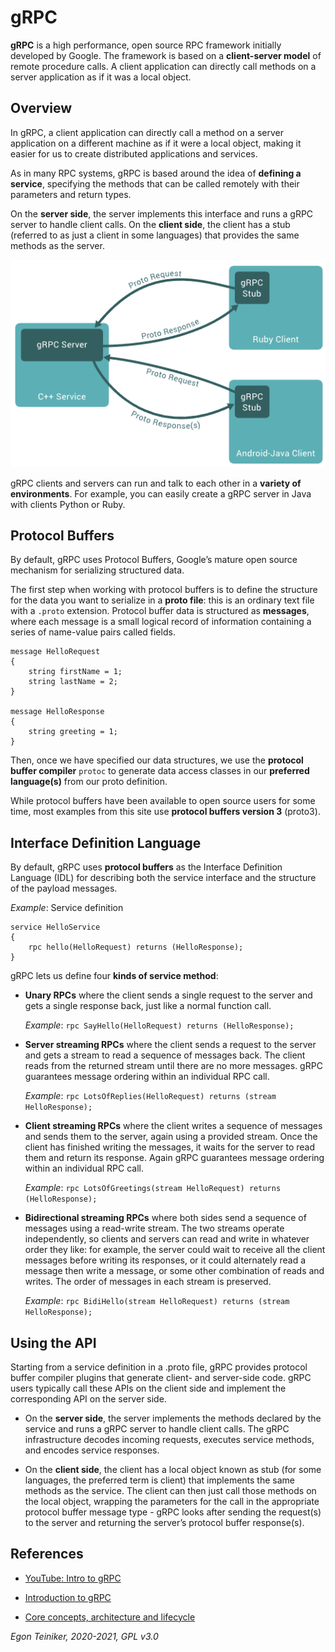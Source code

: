 # gRPC

**gRPC** is a high performance, open source RPC framework initially developed by Google.
The framework is based on a **client-server model** of remote procedure calls.
A client application can directly call methods on a server application as if it was a local object.


## Overview
In gRPC, a client application can directly call a method on a server application on a different machine as 
if it were a local object, making it easier for us to create distributed applications and services. 

As in many RPC systems, gRPC is based around the idea of **defining a service**, specifying the methods that 
can be called remotely with their parameters and return types. 

On the **server side**, the server implements this interface and runs a gRPC server to handle client calls. 
On the **client side**, the client has a stub (referred to as just a client in some languages) that provides 
the same methods as the server.

![gRPC Overview](figures/gRPC.png)

gRPC clients and servers can run and talk to each other in a **variety of environments**.
For example, you can easily create a gRPC server in Java with clients Python or Ruby.


## Protocol Buffers

By default, gRPC uses Protocol Buffers, Google’s mature open source mechanism for serializing structured data.

The first step when working with protocol buffers is to define the structure for the data you want to serialize 
in a **proto file**: this is an ordinary text file with a `.proto` extension. 
Protocol buffer data is structured as **messages**, where each message is a small logical record of information 
containing a series of name-value pairs called fields.

```
message HelloRequest
{
    string firstName = 1;
    string lastName = 2;
}

message HelloResponse
{
    string greeting = 1;
}
```

Then, once we have specified our data structures, we use the **protocol buffer compiler** `protoc` to generate 
data access classes in our **preferred language(s)** from our proto definition.

While protocol buffers have been available to open source users for some time, most examples from this site use 
**protocol buffers version 3** (proto3).


## Interface Definition Language 
By default, gRPC uses **protocol buffers** as the Interface Definition Language (IDL) for describing both the service 
interface and the structure of the payload messages.

_Example_: Service definition
```
service HelloService
{
    rpc hello(HelloRequest) returns (HelloResponse);
}
```

gRPC lets us define four **kinds of service method**:

* **Unary RPCs** where the client sends a single request to the server and gets a single response back, 
    just like a normal function call.

    _Example_: `rpc SayHello(HelloRequest) returns (HelloResponse);`

* **Server streaming RPCs** where the client sends a request to the server and gets a stream to read a sequence 
    of messages back. The client reads from the returned stream until there are no more messages. 
    gRPC guarantees message ordering within an individual RPC call.

    _Example_: `rpc LotsOfReplies(HelloRequest) returns (stream HelloResponse);`

* **Client streaming RPCs** where the client writes a sequence of messages and sends them to the server, 
    again using a provided stream. 
    Once the client has finished writing the messages, it waits for the server to read them and return its response. 
    Again gRPC guarantees message ordering within an individual RPC call.

    _Example_: `rpc LotsOfGreetings(stream HelloRequest) returns (HelloResponse);`

* **Bidirectional streaming RPCs** where both sides send a sequence of messages using a read-write stream. 
    The two streams operate independently, so clients and servers can read and write in whatever order they like: 
    for example, the server could wait to receive all the client messages before writing its responses, 
    or it could alternately read a message then write a message, or some other combination of reads and writes. 
    The order of messages in each stream is preserved.

    _Example_: `rpc BidiHello(stream HelloRequest) returns (stream HelloResponse);`


## Using the API

Starting from a service definition in a .proto file, gRPC provides protocol buffer compiler plugins that generate 
client- and server-side code. 
gRPC users typically call these APIs on the client side and implement the corresponding API on the server side.

* On the **server side**, the server implements the methods declared by the service and runs a gRPC server 
    to handle client calls. The gRPC infrastructure decodes incoming requests, executes service methods, 
    and encodes service responses.

* On the **client side**, the client has a local object known as stub (for some languages, the preferred term 
    is client) that implements the same methods as the service. 
    The client can then just call those methods on the local object, wrapping the parameters for the call in the 
    appropriate protocol buffer message type - gRPC looks after sending the request(s) to the server and 
    returning the server’s protocol buffer response(s).

## References
* [YouTube: Intro to gRPC](https://youtu.be/3Kkj6vAW5a4)

* [Introduction to gRPC](https://grpc.io/docs/what-is-grpc/introduction/)

* [Core concepts, architecture and lifecycle](https://grpc.io/docs/what-is-grpc/core-concepts/)


*Egon Teiniker, 2020-2021, GPL v3.0*